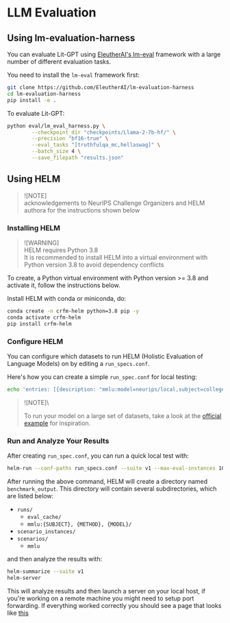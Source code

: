 # LLM Evaluation

## Using lm-evaluation-harness

You can evaluate Lit-GPT using [EleutherAI's lm-eval](https://github.com/EleutherAI/lm-evaluation-harness/tree/master) framework with a large number of different evaluation tasks.

You need to install the `lm-eval` framework first:

```bash
git clone https://github.com/EleutherAI/lm-evaluation-harness
cd lm-evaluation-harness
pip install -e .
```

To evaluate Lit-GPT:

```bash
python eval/lm_eval_harness.py \
        --checkpoint_dir "checkpoints/Llama-2-7b-hf/" \
        --precision "bf16-true" \
        --eval_tasks "[truthfulqa_mc,hellaswag]" \
        --batch_size 4 \
        --save_filepath "results.json"
```

## Using HELM

> ![NOTE]\
> acknowledgements to NeurIPS Challenge Organizers and HELM authora for the instructions shown below

### Installing HELM

> ![WARNING]\
> HELM requires Python 3.8\
> It is recommended to install HELM into a virtual environment with Python version 3.8 to avoid dependency conflicts

To create, a Python virtual environment with Python version >= 3.8 and activate it, follow the instructions below.

Install HELM with conda or miniconda, do:

```sh
conda create -n crfm-helm python=3.8 pip -y
conda activate crfm-helm
pip install crfm-helm
```

### Configure HELM

You can configure which datasets to run HELM (Holistic Evaluation of Language Models) on by editing a `run_specs.conf`.

Here's how you can create a simple `run_spec.conf` for local testing:

```sh
echo 'entries: [{description: "mmlu:model=neurips/local,subject=college_computer_science", priority: 4}]' > run_specs.conf
```

> ![NOTE]\
>
> To run your model on a large set of datasets, take a look at the [official example](https://github.com/stanford-crfm/helm/blob/main/src/helm/benchmark/presentation/run_specs_lite.conf) for inspiration.

### Run and Analyze Your Results

After creating `run_spec.conf`, you can run a quick local test with:

```sh
helm-run --conf-paths run_specs.conf --suite v1 --max-eval-instances 10
```

After running the above command, HELM will create a directory named `benchmark_output`. This directory will contain several subdirectories, which are listed below:

- `runs/`
  - `eval_cache/`
  - `mmlu:{SUBJECT}, {METHOD}, {MODEL}/`
- `scenario_instances/`
- `scenarios/`
  - `mmlu`

and then analyze the results with:

```sh
helm-summarize --suite v1
helm-server
```

This will analyze results and then launch a server on your local host, if you're working on a remote machine you might need to setup port forwarding. If everything worked correctly you should see a page that looks like [this](https://user-images.githubusercontent.com/3282513/249620854-080f4d77-c5fd-4ea4-afa4-cf6a9dceb8c9.png)
